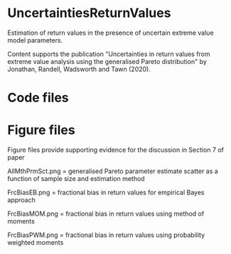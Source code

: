 # UncertaintiesReturnValues

Estimation of return values in the presence of uncertain extreme value model parameters.

Content supports the publication "Uncertainties in return values from extreme value analysis using the generalised Pareto distribution" by Jonathan, Randell, Wadsworth and Tawn (2020).

# Code files


# Figure files

Figure files provide supporting evidence for the discussion in Section 7 of paper

AllMthPrmSct.png = generalised Pareto parameter estimate scatter as a function of sample size and estimation method

FrcBiasEB.png = fractional bias in return values for empirical Bayes approach

FrcBiasMOM.png = fractional bias in return values using method of moments

FrcBiasPWM.png = fractional bias in return values using probability weighted moments

